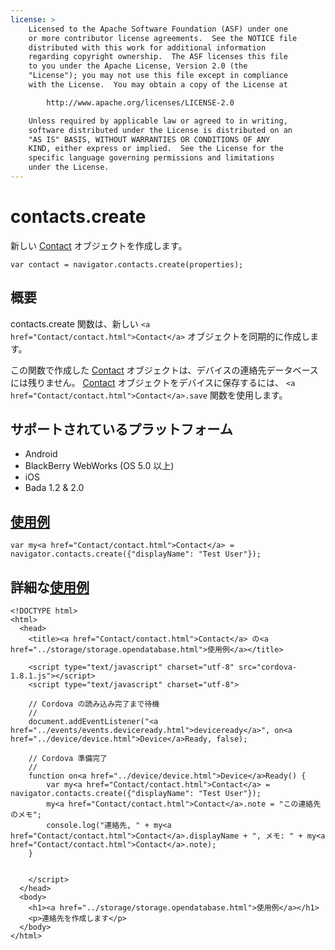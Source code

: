 ```yaml
---
license: >
    Licensed to the Apache Software Foundation (ASF) under one
    or more contributor license agreements.  See the NOTICE file
    distributed with this work for additional information
    regarding copyright ownership.  The ASF licenses this file
    to you under the Apache License, Version 2.0 (the
    "License"); you may not use this file except in compliance
    with the License.  You may obtain a copy of the License at

        http://www.apache.org/licenses/LICENSE-2.0

    Unless required by applicable law or agreed to in writing,
    software distributed under the License is distributed on an
    "AS IS" BASIS, WITHOUT WARRANTIES OR CONDITIONS OF ANY
    KIND, either express or implied.  See the License for the
    specific language governing permissions and limitations
    under the License.
---
```


contacts.create
===============

新しい <a href="Contact/contact.html">Contact</a> オブジェクトを作成します。

    var contact = navigator.contacts.create(properties);

概要
-----------

contacts.create 関数は、新しい `<a href="Contact/contact.html">Contact</a>` オブジェクトを同期的に作成します。

この関数で作成した <a href="Contact/contact.html">Contact</a> オブジェクトは、デバイスの連絡先データベースには残りません。 <a href="Contact/contact.html">Contact</a> オブジェクトをデバイスに保存するには、 `<a href="Contact/contact.html">Contact</a>.save` 関数を使用します。

サポートされているプラットフォーム
-------------------

- Android
- BlackBerry WebWorks (OS 5.0 以上)
- iOS
- Bada 1.2 & 2.0

<a href="../storage/storage.opendatabase.html">使用例</a>
-------------

    var my<a href="Contact/contact.html">Contact</a> = navigator.contacts.create({"displayName": "Test User"});

詳細な<a href="../storage/storage.opendatabase.html">使用例</a>
------------

    <!DOCTYPE html>
    <html>
      <head>
        <title><a href="Contact/contact.html">Contact</a> の<a href="../storage/storage.opendatabase.html">使用例</a></title>

        <script type="text/javascript" charset="utf-8" src="cordova-1.8.1.js"></script>
        <script type="text/javascript" charset="utf-8">

        // Cordova の読み込み完了まで待機
        //
        document.addEventListener("<a href="../events/events.deviceready.html">deviceready</a>", on<a href="../device/device.html">Device</a>Ready, false);

        // Cordova 準備完了
        //
        function on<a href="../device/device.html">Device</a>Ready() {
            var my<a href="Contact/contact.html">Contact</a> = navigator.contacts.create({"displayName": "Test User"});
            my<a href="Contact/contact.html">Contact</a>.note = "この連絡先のメモ";
            console.log("連絡先, " + my<a href="Contact/contact.html">Contact</a>.displayName + ", メモ: " + my<a href="Contact/contact.html">Contact</a>.note);
        }


        </script>
      </head>
      <body>
        <h1><a href="../storage/storage.opendatabase.html">使用例</a></h1>
        <p>連絡先を作成します</p>
      </body>
    </html>
